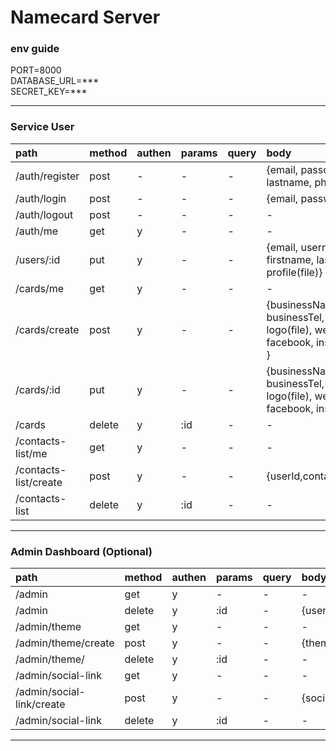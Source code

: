 # Namecard Server

### env guide
PORT=8000   
DATABASE_URL=***  
SECRET_KEY=***  

---
### Service User
|path |method |authen |params |query | body | 
|:--|:--|:--|:--|:--|:--|
|/auth/register |post |-|-|-|{email, passowrd, firstname, lastname, phone, profile(file)}
|/auth/login|post|-|-|-|{email, password}
|/auth/logout|post|-|-|-|-
|/auth/me|get|y|-|-|-|
|/users/:id|put|y|-|-|{email, username, passowrd, firstname, lastname, phone, profile(file)}|
|/cards/me|get|y|-|-|-|
|/cards/create|post|y|-|-|{businessName, position, businessTel, businessEmail, logo(file), website, line, facebook, instagram, linkedin }|
|/cards/:id|put|y|-|-|{businessName, position, businessTel, businessEmail, logo(file), website, line, facebook, instagram, linkedin}
|/cards|delete|y|:id|-|-
|/contacts-list/me|get|y|-|-|-
|/contacts-list/create|post|y|-|-|{userId,contactId,namecardId}
|/contacts-list|delete|y|:id|-|-
---
### Admin Dashboard (Optional)
|path |method |authen |params |query | body | 
|:--|:--|:--|:--|:--|:--|
|/admin|get|y|-|-|-|
|/admin|delete|y|:id|-|{userId}
|/admin/theme|get|y|-|-|-|
|/admin/theme/create|post|y|-|-|{themeName}|
|/admin/theme/|delete|y|:id|-|-
|/admin/social-link|get|y|-|-|-|
|/admin/social-link/create|post|y|-|-|{socialName,url}|
|/admin/social-link|delete|y|:id|-|-
---